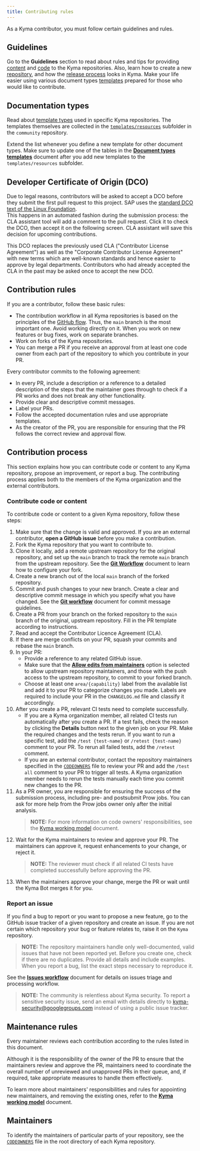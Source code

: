 ```yaml
---
title: Contributing rules
---
```


As a Kyma contributor, you must follow certain guidelines and rules.

## Guidelines

Go to the **Guidelines** section to read about rules and tips for providing [content](../guidelines/content-guidelines) and [code](../guidelines/technical-guidelines) to the Kyma repositories. Also, learn how to create a new [repository](../guidelines/repository-guidelines), and how the [release process](../guidelines/releases-guidelines) looks in Kyma. Make your life easier using various document types [templates](https://github.com/kyma-project/community/tree/main/templates) prepared for those who would like to contribute.

## Documentation types

Read about [template types](../guidelines/templates/templates-type.md) used in specific Kyma repositories. The templates themselves are collected in the [`templates/resources`](https://github.com/kyma-project/community/tree/main/templates/resources) subfolder in the `community` repository.

Extend the list whenever you define a new template for other document types. Make sure to update one of the tables in the [**Document types templates**](../guidelines/templates/templates-type.md) document after you add new templates to the `templates/resources` subfolder.

## Developer Certificate of Origin (DCO)

Due to legal reasons, contributors will be asked to accept a DCO before they submit the first pull request to this project. SAP uses the [standard DCO text of the Linux Foundation](https://developercertificate.org/).  
This happens in an automated fashion during the submission process: the CLA assistant tool will add a comment to the pull request. Click it to check the DCO, then accept it on the following screen. CLA assistant will save this decision for upcoming contributions.

This DCO replaces the previously used CLA ("Contributor License Agreement") as well as the "Corporate Contributor License Agreement" with new terms which are well-known standards and hence easier to approve by legal departments. Contributors who had already accepted the CLA in the past may be asked once to accept the new DCO.

## Contribution rules

If you are a contributor, follow these basic rules:

* The contribution workflow in all Kyma repositories is based on the principles of the [GitHub flow](https://guides.github.com/introduction/flow/). Thus, the `main` branch is the most important one. Avoid working directly on it. When you work on new features or bug fixes, work on separate branches.
* Work on forks of the Kyma repositories.
* You can merge a PR if you receive an approval from at least one code owner from each part of the repository to which you contribute in your PR.

Every contributor commits to the following agreement:

* In every PR, include a description or a reference to a detailed description of the steps that the maintainer goes through to check if a PR works and does not break any other functionality.
* Provide clear and descriptive commit messages.
* Label your PRs.
* Follow the accepted documentation rules and use appropriate templates.
* As the creator of the PR, you are responsible for ensuring that the PR follows the correct review and approval flow.

## Contribution process

This section explains how you can contribute code or content to any Kyma repository, propose an improvement, or report a bug. The contributing process applies both to the members of the Kyma organization and the external contributors.

### Contribute code or content

To contribute code or content to a given Kyma repository, follow these steps:

1. Make sure that the change is valid and approved. If you are an external contributor, **open a GitHub issue** before you make a contribution.
2. Fork the Kyma repository that you want to contribute to.
3. Clone it locally, add a remote upstream repository for the original repository, and set up the `main` branch to track the remote `main` branch from the upstream repository. See the [**Git Workflow**](./03-git-workflow.md) document to learn how to configure your fork.
4. Create a new branch out of the local `main` branch of the forked repository.
5. Commit and push changes to your new branch. Create a clear and descriptive commit message in which you specify what you have changed. See the [**Git workflow**](./03-git-workflow.md) document for commit message guidelines.
6. Create a PR from your branch on the forked repository to the `main` branch of the original, upstream repository. Fill in the PR template according to instructions.
7. Read and accept the Contributor Licence Agreement (CLA).
8. If there are merge conflicts on your PR, squash your commits and rebase the `main` branch.
9. In your PR:
   * Provide a reference to any related GitHub issue.
   * Make sure that the [**Allow edits from maintainers**](https://help.github.com/articles/allowing-changes-to-a-pull-request-branch-created-from-a-fork/) option is selected to allow upstream repository maintainers, and those with the push access to the upstream repository, to commit to your forked branch.
   * Choose at least one `area/{capability}` label from the available list and add it to your PR to categorize changes you made. Labels are required to include your PR in the `CHANGELOG.md` file and classify it accordingly.
10. After you create a PR, relevant CI tests need to complete successfully.
    * If you are a Kyma organization member, all related CI tests run automatically after you create a PR. If a test fails, check the reason by clicking the **Details** button next to the given job on your PR. Make the required changes and the tests rerun. If you want to run a specific test, add the `/test {test-name}` or `/retest {test-name}` comment to your PR. To rerun all failed tests, add the `/retest` comment.
    * If you are an external contributor, contact the repository maintainers specified in the [`CODEOWNERS`](https://github.com/kyma-project/community/blob/main/CODEOWNERS) file to review your PR and add the `/test all` comment to your PR to trigger all tests. A Kyma organization member needs to rerun the tests manually each time you commit new changes to the PR.
11. As a PR owner, you are responsible for ensuring the success of the submission process, including pre- and postsubmit Prow jobs.  You can ask for more help from the Prow jobs owner only after the initial analysis.
    > **NOTE:** For more information on code owners' responsibilities, see the [Kyma working model](../governance/01-governance.md) document.
12. Wait for the Kyma maintainers to review and approve your PR. The maintainers can approve it, request enhancements to your change, or reject it.  
    > **NOTE:** The reviewer must check if all related CI tests have completed successfully before approving the PR.
13. When the maintainers approve your change, merge the PR or wait until the Kyma Bot merges it for you.

### Report an issue

If you find a bug to report or you want to propose a new feature, go to the GitHub issue tracker of a given repository and create an issue. If you are not certain which repository your bug or feature relates to, raise it on the `Kyma` repository.

> **NOTE:** The repository maintainers handle only well-documented, valid issues that have not been reported yet. Before you create one, check if there are no duplicates. Provide all details and include examples. When you report a bug, list the exact steps necessary to reproduce it.

See the [**Issues workflow**](../governance/03-issues-workflow.md) document for details on issues triage and processing workflow.

> **NOTE:** The community is relentless about Kyma security. To report a sensitive security issue, send an email with details directly to [kyma-security@googlegroups.com](mailto:kyma-security@googlegroups.com) instead of using a public issue tracker.

## Maintenance rules

Every maintainer reviews each contribution according to the rules listed in this document.

Although it is the responsibility of the owner of the PR to ensure that the maintainers review and approve the PR, maintainers need to coordinate the overall number of unreviewed and unapproved PRs in their queue, and, if required, take appropriate measures to handle them effectively.

To learn more about maintainers' responsibilities and rules for appointing new maintainers, and removing the existing ones, refer to the [**Kyma working model**](../governance/01-governance.md) document.

## Maintainers

To identify the maintainers of particular parts of your repository, see the [`CODEOWNERS`](https://github.com/kyma-project/community/blob/main/CODEOWNERS) file in the root directory of each Kyma repository.
